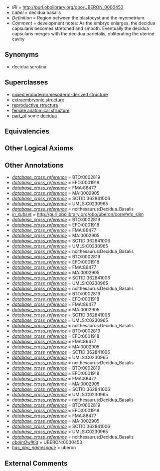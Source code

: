 * *IRI* = http://purl.obolibrary.org/obo/UBERON_0000453
 * *Label* = decidua basalis
 * *Definition* = Region between the blastocyst and the myometrium.
 * *Comment* = development notes: As the embryo enlarges, the decidua capsularis becomes stretched and smooth.  Eventually the decidua capsularis merges with the decidua parietalis, obliterating the uterine cavity

## Synonyms

 * decidua serotina

## Superclasses

 * [mixed endoderm/mesoderm-derived structure](../../UBERON/77/UBERON_0000077.md)
 * [extraembryonic structure](../../UBERON/78/UBERON_0000478.md)
 * [reproductive structure](../../UBERON/56/UBERON_0005156.md)
 * [female anatomical structure](../../UBERON/04/UBERON_0014404.md)
 * [part_of](../../BFO/50/BFO_0000050.md) some [decidua](../../UBERON/50/UBERON_0002450.md)

## Equivalencies


## Other Logical Axioms


## Other Annotations

 * *[database_cross_reference](../../ef/oboInOwl#hasDbXref.md)* = BTO:0002819
 * *[database_cross_reference](../../ef/oboInOwl#hasDbXref.md)* = EFO:0001918
 * *[database_cross_reference](../../ef/oboInOwl#hasDbXref.md)* = FMA:86477
 * *[database_cross_reference](../../ef/oboInOwl#hasDbXref.md)* = MA:0002905
 * *[database_cross_reference](../../ef/oboInOwl#hasDbXref.md)* = SCTID:362841006
 * *[database_cross_reference](../../ef/oboInOwl#hasDbXref.md)* = UMLS:C0230965
 * *[database_cross_reference](../../ef/oboInOwl#hasDbXref.md)* = ncithesaurus:Decidua_Basalis
 * *[in_subset](../../et/oboInOwl#inSubset.md)* = http://purl.obolibrary.org/obo/uberon/core#efo_slim
 * *[database_cross_reference](../../ef/oboInOwl#hasDbXref.md)* = BTO:0002819
 * *[database_cross_reference](../../ef/oboInOwl#hasDbXref.md)* = EFO:0001918
 * *[database_cross_reference](../../ef/oboInOwl#hasDbXref.md)* = FMA:86477
 * *[database_cross_reference](../../ef/oboInOwl#hasDbXref.md)* = MA:0002905
 * *[database_cross_reference](../../ef/oboInOwl#hasDbXref.md)* = SCTID:362841006
 * *[database_cross_reference](../../ef/oboInOwl#hasDbXref.md)* = UMLS:C0230965
 * *[database_cross_reference](../../ef/oboInOwl#hasDbXref.md)* = ncithesaurus:Decidua_Basalis
 * *[database_cross_reference](../../ef/oboInOwl#hasDbXref.md)* = BTO:0002819
 * *[database_cross_reference](../../ef/oboInOwl#hasDbXref.md)* = EFO:0001918
 * *[database_cross_reference](../../ef/oboInOwl#hasDbXref.md)* = FMA:86477
 * *[database_cross_reference](../../ef/oboInOwl#hasDbXref.md)* = MA:0002905
 * *[database_cross_reference](../../ef/oboInOwl#hasDbXref.md)* = SCTID:362841006
 * *[database_cross_reference](../../ef/oboInOwl#hasDbXref.md)* = UMLS:C0230965
 * *[database_cross_reference](../../ef/oboInOwl#hasDbXref.md)* = ncithesaurus:Decidua_Basalis
 * *[database_cross_reference](../../ef/oboInOwl#hasDbXref.md)* = BTO:0002819
 * *[database_cross_reference](../../ef/oboInOwl#hasDbXref.md)* = EFO:0001918
 * *[database_cross_reference](../../ef/oboInOwl#hasDbXref.md)* = FMA:86477
 * *[database_cross_reference](../../ef/oboInOwl#hasDbXref.md)* = MA:0002905
 * *[database_cross_reference](../../ef/oboInOwl#hasDbXref.md)* = SCTID:362841006
 * *[database_cross_reference](../../ef/oboInOwl#hasDbXref.md)* = UMLS:C0230965
 * *[database_cross_reference](../../ef/oboInOwl#hasDbXref.md)* = ncithesaurus:Decidua_Basalis
 * *[database_cross_reference](../../ef/oboInOwl#hasDbXref.md)* = BTO:0002819
 * *[database_cross_reference](../../ef/oboInOwl#hasDbXref.md)* = EFO:0001918
 * *[database_cross_reference](../../ef/oboInOwl#hasDbXref.md)* = FMA:86477
 * *[database_cross_reference](../../ef/oboInOwl#hasDbXref.md)* = MA:0002905
 * *[database_cross_reference](../../ef/oboInOwl#hasDbXref.md)* = SCTID:362841006
 * *[database_cross_reference](../../ef/oboInOwl#hasDbXref.md)* = UMLS:C0230965
 * *[database_cross_reference](../../ef/oboInOwl#hasDbXref.md)* = ncithesaurus:Decidua_Basalis
 * *[database_cross_reference](../../ef/oboInOwl#hasDbXref.md)* = BTO:0002819
 * *[database_cross_reference](../../ef/oboInOwl#hasDbXref.md)* = EFO:0001918
 * *[database_cross_reference](../../ef/oboInOwl#hasDbXref.md)* = FMA:86477
 * *[database_cross_reference](../../ef/oboInOwl#hasDbXref.md)* = MA:0002905
 * *[database_cross_reference](../../ef/oboInOwl#hasDbXref.md)* = SCTID:362841006
 * *[database_cross_reference](../../ef/oboInOwl#hasDbXref.md)* = UMLS:C0230965
 * *[database_cross_reference](../../ef/oboInOwl#hasDbXref.md)* = ncithesaurus:Decidua_Basalis
 * *[database_cross_reference](../../ef/oboInOwl#hasDbXref.md)* = BTO:0002819
 * *[database_cross_reference](../../ef/oboInOwl#hasDbXref.md)* = EFO:0001918
 * *[database_cross_reference](../../ef/oboInOwl#hasDbXref.md)* = FMA:86477
 * *[database_cross_reference](../../ef/oboInOwl#hasDbXref.md)* = MA:0002905
 * *[database_cross_reference](../../ef/oboInOwl#hasDbXref.md)* = SCTID:362841006
 * *[database_cross_reference](../../ef/oboInOwl#hasDbXref.md)* = UMLS:C0230965
 * *[database_cross_reference](../../ef/oboInOwl#hasDbXref.md)* = ncithesaurus:Decidua_Basalis
 * *[oboInOwl#id](../../id/oboInOwl#id.md)* = UBERON:0000453
 * *[has_obo_namespace](../../ce/oboInOwl#hasOBONamespace.md)* = uberon

## External Comments

